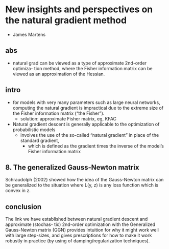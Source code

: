 # New insights and perspectives on the natural gradient method
* James Martens

## abs
* natural grad can be viewed as a type of approximate 2nd-order optimiza-
tion method, where the Fisher information matrix can be viewed as an approximation of the Hessian.

## intro
* for models with very many parameters such as large
  neural networks, computing the natural gradient is impractical due to the extreme size of
  the Fisher information matrix (“the Fisher”).
  * solution: approximate Fisher matrix, eg, KFAC
* Natural gradient descent is generally applicable to the optimization of probabilistic models
  * involves the use of the so-called “natural gradient” in place of the standard gradient,
    * which is defined as the gradient times the inverse of the model’s Fisher information matrix

## 8. The generalized Gauss-Newton matrix

Schraudolph (2002) showed how the idea of the Gauss-Newton matrix can be generalized
to the situation where L(y, z) is any loss function which is convex in z.

## conclusion
The link we have established between natural gradient descent and approximate (stochas-
tic) 2nd-order optimization with the Generalized Gauss-Newton matrix (GGN) provides
intuition for why it might work well with large step-sizes, and gives prescriptions for how
to make it work robustly in practice (by using of damping/regularization techniques).
